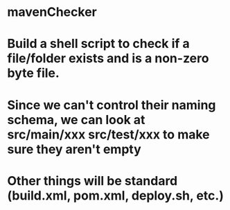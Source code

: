 # mavenChecker
# Build a shell script to check if a file/folder exists and is a non-zero byte file.
# Since we can't control their naming schema, we can look at src/main/xxx src/test/xxx to make sure they aren't empty
# Other things will be standard (build.xml, pom.xml, deploy.sh, etc.) 
